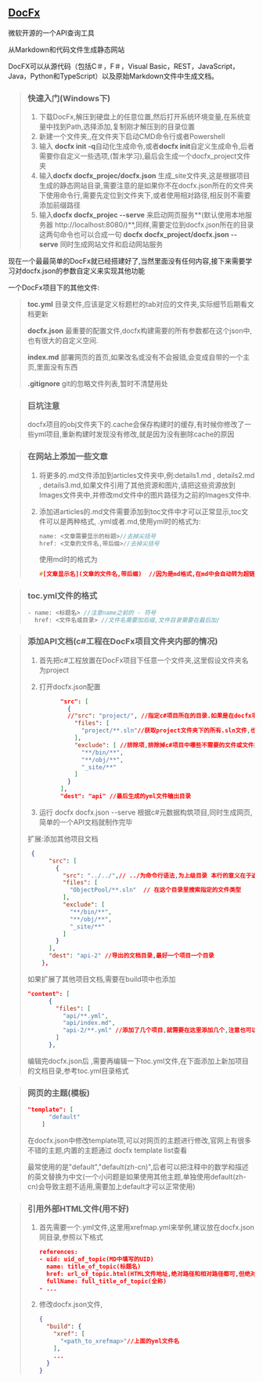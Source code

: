 ## [DocFx](https://dotnet.github.io/docfx/index.html) 

微软开源的一个API查询工具

从Markdown和代码文件生成静态网站

DocFX可以从源代码（包括C＃，F＃，Visual Basic，REST，JavaScript，Java，Python和TypeScript）以及原始Markdown文件中生成文档。

> ### 快速入门(Windows下)
>
> 1. 下载DocFx,解压到硬盘上的任意位置,然后打开系统环境变量,在系统变量中找到Path,选择添加,复制刚才解压到的目录位置
> 2. 新建一个文件夹,,在文件夹下启动CMD命令行或者Powershell
> 3. 输入 **docfx init -q**自动化生成命令,或者**docfx init**自定义生成命令,后者需要你自定义一些选项,(暂未学习),最后会生成一个docfx_project文件夹
> 4. 输入**docfx docfx_projec/docfx.json** 生成_site文件夹,这是根据项目生成的静态网站目录,需要注意的是如果你不在docfx.json所在的文件夹下使用命令行,需要先定位到文件夹下,或者使用相对路径,相反则不需要添加前缀路径
> 5. 输入**docfx docfx_projec --serve** 来启动网页服务**(默认使用本地服务器 http://localhost:8080/)**,同样,需要定位到docfx.json所在的目录 这两句命令也可以合成一句 **docfx docfx_project/docfx.json --serve** 同时生成网站文件和启动网站服务

现在一个最最简单的DocFx就已经搭建好了,当然里面没有任何内容,接下来需要学习对docfx.json的参数自定义来实现其他功能

一个DocFx项目下的其他文件:

> **toc.yml** 目录文件,应该是定义标题栏的tab对应的文件夹,实际细节后期看文档更新
>
> **docfx.json** 最重要的配置文件,docfx构建需要的所有参数都在这个json中,也有很大的自定义空间.
>
> **index.md** 部署网页的首页,如果改名或没有不会报错,会变成自带的一个主页,里面没有东西
>
> **.gitignore** git的忽略文件列表,暂时不清楚用处

> ### 巨坑注意
>
> docfx项目的obj文件夹下的.cache会保存构建时的缓存,有时候你修改了一些yml项目,重新构建时发现没有修改,就是因为没有删除cache的原因

> ### 在网站上添加一些文章
>
> 1. 将更多的.md文件添加到articles文件夹中,例:details1.md , details2.md , details3.md,如果文件引用了其他资源和图片,请把这些资源放到Images文件夹中,并修改md文件中的图片路径为之前的Images文件中.
>
> 2. 添加进articles的.md文件需要添加到toc文件中才可以正常显示,toc文件可以是两种格式, .yml或者.md,使用yml时的格式为:
>
>    ```c
>    name: <文章需要显示的标题>//去掉尖括号
>    href: <文章的文件名,带后缀>//去掉尖括号
>    ```
>
>    使用md时的格式为
>
>    ```c
>    #[文章显示名](文章的文件名,带后缀)  //因为是md格式,在md中会自动转为超链接
>    ```
>
>    

> ### toc.yml文件的格式
>
> ```c
> - name: <标题名> //注意name之前的 - 符号
>   href: <文件名或目录> //文件名需要加后缀,文件目录需要在最后加/
> ```
>
> 

> ### 添加API文档(c#工程在DocFx项目文件夹内部的情况)
>
> 1. 首先把c#工程放置在DocFx项目下任意一个文件夹,这里假设文件夹名为project
>
> 2. 打开docfx.json配置
>
>    ```json
>          "src": [
>            {
>            //"src": "project/", //指定c#项目所在的目录.如果是在docfx项目目录下可省略 ,也可直接用files的项目路径           
>              "files": [
>                "project/**.sln"//获取project文件夹下的所有.sln文件,也可以是.csproj
>              ],
>              "exclude": [ //排除项,排除掉c#项目中哪些不需要的文件或文件夹
>                "**/bin/**",
>                "**/obj/**",
>                "_site/**"
>              ]
>            }
>          ],
>          "dest": "api" //最后生成的yml文件输出目录
>    ```
>
> 3. 运行 docfx docfx.json --serve 根据c#元数据构筑项目,同时生成网页,简单的一个API文档就制作完毕
>
> 扩展:添加其他项目文档
>
> ```json
>  {
>       "src": [
>         {
>         	"src": "../../",// ../为命令行语法,为上级目录 本行的意义在于返回docfx的上级目录的上级目录
>           "files": [
>             "ObjectPool/**.sln"  // 在这个目录里搜索指定的文件类型
>           ],
>           "exclude": [
>             "**/bin/**",
>             "**/obj/**",
>             "_site/**"
>           ]
>         }
>       ],
>       "dest": "api-2" //导出的文档目录,最好一个项目一个目录
>     },
> ```
>
> 如果扩展了其他项目文档,需要在build项中也添加
>
> ```json
> "content": [
>       {
>         "files": [
>           "api/**.yml",
>           "api/index.md",
>           "api-2/**.yml" //添加了几个项目,就需要在这里添加几个,注意也可以在这里和文件夹里加入index.md文件,作为点击页面的初始界面   
>         ]
>       },
> ```
>
> 编辑完docfx.json后 ,需要再编辑一下toc.yml文件,在下面添加上新加项目的文档目录,参考toc.yml目录格式

> ### 网页的主题(模板)
>
> ```json
> "template": [
>       "default"
>     ]
> ```
>
> 在docfx.json中修改template项,可以对网页的主题进行修改,官网上有很多不错的主题,内置的主题通过 docfx template list查看
>
> 最常使用的是"default","default(zh-cn)",后者可以把注释中的数学和描述的英文替换为中文(一个小问题是如果使用其他主题,单独使用default(zh-cn)会导致主题不适用,需要加上default才可以正常使用)

> ### 引用外部HTML文件(用不好)
>
> 1. 首先需要一个.yml文件,这里用xrefmap.yml来举例,建议放在docfx.json同目录,参照以下格式
>
>    ```json
>    references:
>    - uid: uid_of_topic(MD中填写的UID)
>      name: title_of_topic(标题名)
>      href: url_of_topic.html(HTML文件地址,绝对路径和相对路径都可,但绝对路径的使用似乎需要别的设置,暂时没懂)
>      fullName: full_title_of_topic(全称)
>    - ...
>    ```
>
> 2. 修改docfx.json文件,
>
>    ```json
>    {
>      "build": {
>        "xref": [
>          "<path_to_xrefmap>"//上面的yml文件名
>        ],
>        ...
>      }
>    }
>    ```
>
>    

